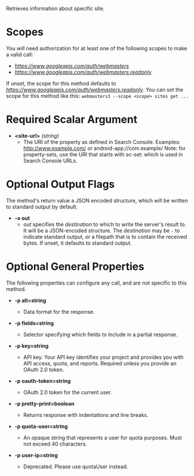 Retrieves information about specific site.
# Scopes

You will need authorization for at least one of the following scopes to make a valid call:

* *https://www.googleapis.com/auth/webmasters*
* *https://www.googleapis.com/auth/webmasters.readonly*

If unset, the scope for this method defaults to *https://www.googleapis.com/auth/webmasters.readonly*.
You can set the scope for this method like this: `webmasters3 --scope <scope> sites get ...`
# Required Scalar Argument
* **&lt;site-url&gt;** *(string)*
    - The URI of the property as defined in Search Console. Examples: http://www.example.com/ or android-app://com.example/ Note: for property-sets, use the URI that starts with sc-set: which is used in Search Console URLs.

# Optional Output Flags

The method's return value a JSON encoded structure, which will be written to standard output by default.

* **-o out**
    - *out* specifies the *destination* to which to write the server's result to.
      It will be a JSON-encoded structure.
      The *destination* may be `-` to indicate standard output, or a filepath that is to contain the received bytes.
      If unset, it defaults to standard output.
# Optional General Properties

The following properties can configure any call, and are not specific to this method.

* **-p alt=string**
    - Data format for the response.

* **-p fields=string**
    - Selector specifying which fields to include in a partial response.

* **-p key=string**
    - API key. Your API key identifies your project and provides you with API access, quota, and reports. Required unless you provide an OAuth 2.0 token.

* **-p oauth-token=string**
    - OAuth 2.0 token for the current user.

* **-p pretty-print=boolean**
    - Returns response with indentations and line breaks.

* **-p quota-user=string**
    - An opaque string that represents a user for quota purposes. Must not exceed 40 characters.

* **-p user-ip=string**
    - Deprecated. Please use quotaUser instead.
